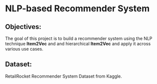 # NLP-based Recommender System

## Objectives:
The goal of this project is to build a recommender system using the NLP technique **Item2Vec** and and hierarchical **Item2Vec** and apply it across various use cases. 

## Dataset: 
RetailRocket Recommender System Dataset from Kaggle.

